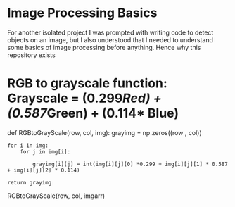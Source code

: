# Image Processing Basics
For another isolated project I was prompted with writing code to detect objects on an image, but I also understood that I needed to understand some basics of image processing before anything. Hence why this repository exists


# RGB to grayscale function: Grayscale = (0.299*Red) + (0.587*Green) + (0.114* Blue) 
def RGBtoGrayScale(row, col, img):
    grayimg = np.zeros((row , col))
    
    for i in img:
        for j in img[i]:
            
            grayimg[i][j] = int(img[i][j][0] *0.299 + img[i][j][1] * 0.587 + img[i][j][2] * 0.114) 
    
    return grayimg

RGBtoGrayScale(row, col, imgarr)